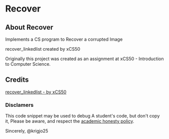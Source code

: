 # Recover

## About Recover

Implements a CS program to Recover a corrupted Image

recover_linkedlist created by xCS50

Originally this project was created as an
assignment at xCS50 - Introduction to Computer Science. 

##  Credits

[recover_linkedlist - by xCS50]()

###  Disclamers

This code snippet may be used to debug
A student's code, but don't copy it,
Please be aware, and respect the [academic honesty policy](https://cs50.harvard.edu/x/2023/honesty/).

Sincerely,
@krigjo25
